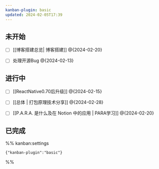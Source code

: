 ```yaml
---
kanban-plugin: basic
updated: 2024-02-05T17:39
---
```


## 未开始

- [ ] [[博客搭建总览| 博客搭建]] @{2024-02-20}
- [ ] 处理开源Bug @{2024-02-13}


## 进行中

- [ ] [[ReactNative0.70后升级]] @{2024-02-15}
- [ ] [[总体 | 打包原理技术分享]] @{2024-02-28}
- [ ] [[P.A.R.A. 是什么及在 Notion 中的应用 | PARA学习]] @{2024-02-20}


## 已完成





%% kanban:settings
```
{"kanban-plugin":"basic"}
```
%%